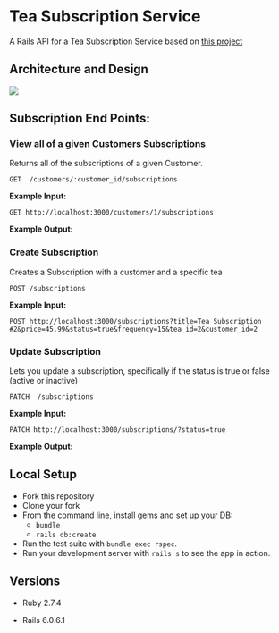 # Tea Subscription Service

A Rails API for a Tea Subscription Service based on [this project](https://mod4.turing.edu/projects/take_home/take_home_be)




## Architecture and Design

<p> 
<img src=https://user-images.githubusercontent.com/108167041/221061618-e9fd2d27-6c25-49d7-86dd-453dc92a7633.png />

  
</p>


## Subscription End Points:

### View all of a given Customers Subscriptions
Returns all of the subscriptions of a given Customer.

`GET  /customers/:customer_id/subscriptions` 

<b>Example Input:</b>

`GET http://localhost:3000/customers/1/subscriptions`

<b>Example Output:</b>



### Create Subscription
Creates a Subscription with a customer and a specific tea

`POST /subscriptions` 

<b>Example Input:</b>

`POST http://localhost:3000/subscriptions?title=Tea Subscription #2&price=45.99&status=true&frequency=15&tea_id=2&customer_id=2`



### Update Subscription
Lets you update a subscription, specifically if the status is true or false (active or inactive)

`PATCH  /subscriptions` 

<b>Example Input:</b>

`PATCH http://localhost:3000/subscriptions/?status=true`

<b>Example Output:</b>


##
## Local Setup

* Fork this repository
* Clone your fork
* From the command line, install gems and set up your DB:
    * `bundle`
    * `rails db:create`
* Run the test suite with `bundle exec rspec`.
* Run your development server with `rails s` to see the app in action.

## Versions

- Ruby 2.7.4

- Rails 6.0.6.1
